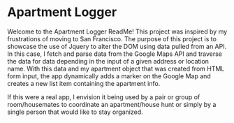 # Apartment Logger

Welcome to the Apartment Logger ReadMe! This project was inspired by my frustrations of moving to San Francisco. The purpose of this project is to showcase the use of Jquery to alter the DOM using data pulled from an API. In this case, I fetch and parse data from the Google Maps API and traverse the data for data depending in the input of a given address or location name. With this data and my apartment object that was created from HTML form input, the app dynamically adds a marker on the Google Map and creates a new list item containing the apartment info.

If this were a real app, I envision it being used by a pair or group of room/housemates to coordinate an apartment/house hunt or simply by a single person that would like to stay organized.

